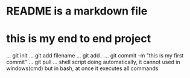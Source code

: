 # README is a markdown file
# this is my end to end project
...
git init
...
git add filename
...
git add .
...
git commit -m "this is my first commit"
...
git pull
...
shell script doing automatically, it cannot used in windows(cmd) but in bash, at once it executes all commands